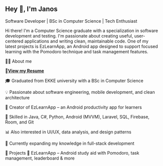 ## Hey 👋, I'm Janos


Software Developer | BSc in Computer Science | Tech Enthusiast

Hi there! I'm a Computer Science graduate with a specialization in software development and testing. I'm passionate about creating useful, user-centered applications and writing clean, maintainable code. One of my latest projects is EzLearnApp, an Android app designed to support focused learning with the Pomodoro technique and task management features.


👨‍💻 About me

📄[**View my Resume**](https://github.com/JaniITmer/JaniITmer/blob/main/CV_Eng.pdf)

🎓 Graduated from EKKE university with a BSc in Computer Science

💡 Passionate about software engineering, mobile development, and clean architecture

📱 Creator of EzLearnApp – an Android productivity app for learners

🧰 Skilled in Java, C#, Python, Android (MVVM), Laravel, SQL, Firebase, Room, and Git

📊 Also interested in UI/UX, data analysis, and design patterns

🌱 Currently expanding my knowledge in full-stack development

🚀 Projects
🔹 EzLearnApp – Android study aid with Pomodoro, task management, leaderboard & more
